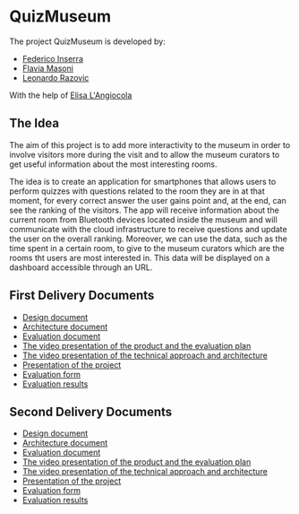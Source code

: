 # QuizMuseum

The project QuizMuseum is developed by:

- [Federico Inserra](https://www.linkedin.com/in/federico-inserra-a99260169/)
- [Flavia Masoni](https://www.linkedin.com/in/flavia-masoni/)
- [Leonardo Razovic](https://www.linkedin.com/in/leonardo-razovic-4b20b1121/)

With the help of [Elisa L'Angiocola](https://www.linkedin.com/in/elisa-l-angiocola-57a69353)

## The Idea

The aim of this project is to add more interactivity to the museum in order to involve visitors more during the visit and to allow the museum curators to get useful information about the most interesting rooms.

The idea is to create an application for smartphones that allows users to perform quizzes with questions related to the room they are in at that moment, for every correct answer the user gains point and, at the end, can see the ranking of the visitors.
The app will receive information about the current room from Bluetooth devices located inside the museum and will communicate with the cloud infrastructure to receive questions and update the user on the overall ranking.
Moreover, we can use the data, such as the time spent in a certain room, to give to the museum curators which are the rooms tht users are most interested in.
This data will be displayed on a dashboard accessible through an URL.
## First Delivery Documents
- [Design document](/1stDelivery/Design.md)
- [Architecture document](/1stDelivery/Architecture.md)
- [Evaluation document](/1stDelivery/Evaluation.md)
- [The video presentation of the product and the evaluation plan](https://www.youtube.com/watch?v=L3qy94uKGkU&feature=youtu.be)
- [The video presentation of the technical approach and architecture](https://www.youtube.com/watch?v=IcLEndSx2t4&feature=youtu.be)
- [Presentation of the project](https://docs.google.com/presentation/d/1EXZypYZ0uCAltlGvUrAoHb4xfpCnDxEpM-Q-yBL6kMw/edit?usp=sharing)
- [Evaluation form](https://lrazovic.typeform.com/to/UzEcbW)
- [Evaluation results](https://lrazovic.typeform.com/report/UzEcbW/mYDi41SiC8Q4fGKD)
## Second Delivery Documents
- [Design document](/2ndDelivery/Design.md)
- [Architecture document](/2ndDelivery/Architecture.md)
- [Evaluation document](/2ndDelivery/Evaluation.md)
- [The video presentation of the product and the evaluation plan](https://www.youtube.com/watch?v=L3qy94uKGkU&feature=youtu.be)
- [The video presentation of the technical approach and architecture](https://www.youtube.com/watch?v=IcLEndSx2t4&feature=youtu.be)
- [Presentation of the project](https://docs.google.com/presentation/d/1EXZypYZ0uCAltlGvUrAoHb4xfpCnDxEpM-Q-yBL6kMw/edit?usp=sharing)
- [Evaluation form](https://lrazovic.typeform.com/to/UzEcbW)
- [Evaluation results]()